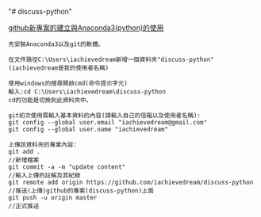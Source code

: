 "# discuss-python" 

<a href="https://www.youtube.com/watch?v=LBtT1pxqsJc&feature=youtu.be">github新專案的建立與Anaconda3(python)的使用</a><br>
~~~
先安裝Anaconda3以及git的軟體。

在文件路徑C:\Users\iachievedream新增一個資料夾"discuss-python"(iachievedream是我的使用者名稱)

使用windows的搜尋開啟cmd(命令提示字元) 
輸入:cd C:\Users\iachievedream\discuss-python
cd的功能是切換到此資料夾中。

git初次使用需輸入基本資料的內容(請輸入自己的信箱以及使用者名稱):
git config --global user.email "iachievedream@gmail.com"
git config --global user.name "iachievedream"

上傳該資料夾的專案內容:
git add .                                                              //新增檔案
git commit -a -m "update content"                                      //輸入上傳的註解及其紀錄
git remote add origin https://github.com/iachievedream/discuss-python  //推送(上傳)github的專案(discuss-python)上面
git push -u origin master                                              //正式推送
~~~